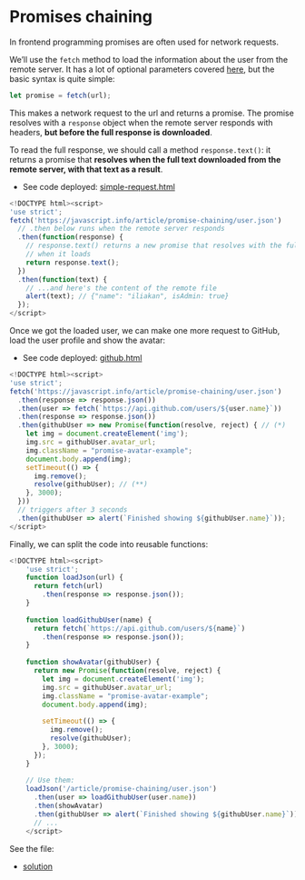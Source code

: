 # Promises chaining

In frontend programming promises are often used for network requests. 

We’ll use the `fetch` method to load the information about the user from the remote server. It has a lot of optional parameters covered [here](https://javascript.info/fetch), but the basic syntax is quite simple:

```js
let promise = fetch(url);
```

This makes a network request to the url and returns a promise. 
The promise resolves with a `response` object when the remote server responds with headers, **but before the full response is downloaded**.

To read the full response, we should call a method `response.text()`: it returns a promise that **resolves when the full text downloaded from the remote server, with that text as a result**.

* See code deployed: [simple-request.html](simple-request.html)

```js
<!DOCTYPE html><script>
'use strict';
fetch('https://javascript.info/article/promise-chaining/user.json')
  // .then below runs when the remote server responds
  .then(function(response) {
    // response.text() returns a new promise that resolves with the full response text
    // when it loads
    return response.text();
  })
  .then(function(text) {
    // ...and here's the content of the remote file
    alert(text); // {"name": "iliakan", isAdmin: true}
  });
</script>
```
Once we got the loaded user, we can make one more request to GitHub, load the user profile and show the avatar:

* See code deployed: [github.html](github.html)

```js
<!DOCTYPE html><script>
'use strict';
fetch('https://javascript.info/article/promise-chaining/user.json')
  .then(response => response.json())
  .then(user => fetch(`https://api.github.com/users/${user.name}`))
  .then(response => response.json())
  .then(githubUser => new Promise(function(resolve, reject) { // (*)
    let img = document.createElement('img');
    img.src = githubUser.avatar_url;
    img.className = "promise-avatar-example";
    document.body.append(img);
    setTimeout(() => {
      img.remove();
      resolve(githubUser); // (**)
    }, 3000);
  }))
  // triggers after 3 seconds
  .then(githubUser => alert(`Finished showing ${githubUser.name}`));
</script>
```

Finally, we can split the code into reusable functions:

```js
<!DOCTYPE html><script>
    'use strict';
    function loadJson(url) {
      return fetch(url)
        .then(response => response.json());
    }
    
    function loadGithubUser(name) {
      return fetch(`https://api.github.com/users/${name}`)
        .then(response => response.json());
    }
    
    function showAvatar(githubUser) {
      return new Promise(function(resolve, reject) {
        let img = document.createElement('img');
        img.src = githubUser.avatar_url;
        img.className = "promise-avatar-example";
        document.body.append(img);
    
        setTimeout(() => {
          img.remove();
          resolve(githubUser);
        }, 3000);
      });
    }
    
    // Use them:
    loadJson('/article/promise-chaining/user.json')
      .then(user => loadGithubUser(user.name))
      .then(showAvatar)
      .then(githubUser => alert(`Finished showing ${githubUser.name}`));
      // ...
    </script>
```

See the file:

* [solution](solution.html)
